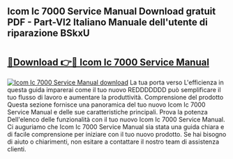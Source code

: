 ## Icom Ic 7000 Service Manual Download gratuit PDF - Part-Vl2 Italiano Manuale dell'utente di riparazione BSkxU

# <h2><a href="http://dfdxpo.blite.top/?on=Icom+Ic+7000+Service+Manual">🔗Download 👉🔴 Icom Ic 7000 Service Manual</a></h2>

[![Icom Ic 7000 Service Manual download](https://i.imgur.com/lujVjoI.png)](http://dfdxpo.blite.top/?on=Icom+Ic+7000+Service+Manual)
La tua porta verso L'efficienza in questa guida imparerai come il tuo nuovo REDDDDDDD può semplificare il tuo flusso di lavoro e aumentare la produttività. Comprensione del prodotto Questa sezione fornisce una panoramica del tuo nuovo Icom Ic 7000 Service Manual e delle sue caratteristiche principali. Prova la potenza Dell'elenco delle funzionalità con il tuo nuovo Icom Ic 7000 Service Manual. Ci auguriamo che Icom Ic 7000 Service Manual sia stata una guida chiara e di facile comprensione per iniziare con il tuo nuovo prodotto. Se hai bisogno di aiuto o chiarimenti, non esitare a contattare il nostro team di assistenza clienti.
